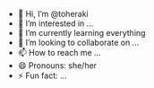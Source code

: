 - 👋 Hi, I’m @toheraki
- 👀 I’m interested in ...
- 🌱 I’m currently learning everything
- 💞️ I’m looking to collaborate on ...
- 📫 How to reach me ...
- 😄 Pronouns: she/her
- ⚡ Fun fact: ...

<!---
toheraki/toheraki is a ✨ special ✨ repository because its `README.md` (this file) appears on your GitHub profile.
You can click the Preview link to take a look at your changes.
--->
